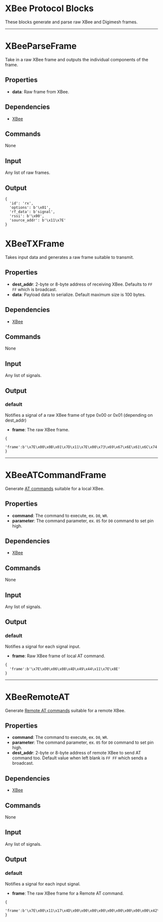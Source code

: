 XBee Protocol Blocks
===========

These blocks generate and parse raw XBee and Digimesh frames. 

-------------------------------------------------------------------------------

XBeeParseFrame
==============

Take in a raw XBee frame and outputs the individual components of the frame.

Properties
----------

-  **data**: Raw frame from XBee.

Dependencies
------------

-   [XBee](https://pypi.python.org/pypi/XBee)

Commands
--------
None

Input
-----
Any list of raw frames.

Output
------

```
{
  'id': 'rx',
  'options': b'\x01',
  'rf_data': b'signal',
  'rssi': b'\x00',
  'source_addr': b'\x11\x7E'
}
```

XBeeTXFrame
===========

Takes input data and generates a raw frame suitable to transmit.

Properties
----------

-   **dest_addr**: 2-byte or 8-byte address of receiving XBee. Defaults to `FF FF` which is broadcast.
-   **data**: Payload data to serialize. Default maximum size is 100 bytes.

Dependencies
------------

-   [XBee](https://pypi.python.org/pypi/XBee)

Commands
--------
None

Input
-----
Any list of signals.

Output
------
### default

Notifies a signal of a raw XBee frame of type 0x00 or 0x01 (depending on dest_addr)

  - **frame**: The raw XBee frame.

```
{
   'frame':b'\x7E\x00\x0B\x01\x7D\x11\x7E\x00\x73\x69\x67\x6E\x61\x6C\x74'
}

```

-------------------------------------------------------------------------------

XBeeATCommandFrame
=============

Generate [AT commands](http://examples.digi.com/wp-content/uploads/2012/07/XBee_ZB_ZigBee_AT_Commands.pdf) suitable for a local XBee.

Properties
----------

-   **command**: The command to execute, ex. `D0`, `WR`.
-   **parameter**: The command parameter, ex. `05` for `D0` command to set pin high.

Dependencies
------------

-   [XBee](https://pypi.python.org/pypi/XBee)

Commands
--------
None

Input
-----
Any list of signals.

Output
------

### default

Notifies a signal for each signal input.

  - **frame**: Raw XBee frame of local AT command.

```
{
  'frame':b'\x7E\x00\x06\x08\x4D\x49\x44\x11\x7E\x8E'
}
```

-------------------------------------------------------------------------------

XBeeRemoteAT
============

Generate [Remote AT commands](http://examples.digi.com/wp-content/uploads/2012/07/XBee_ZB_ZigBee_AT_Commands.pdf) suitable for a remote XBee.

Properties
----------

-   **command**: The command to execute, ex. `D0`, `WR`.
-   **parameter**: The command parameter, ex. `05` for `D0` command to set pin high.
-   **dest_addr**: 2-byte or 8-byte address of remote XBee to send AT command too. Default value when left blank is `FF FF` which sends a broadcast.

Dependencies
------------

-   [XBee](https://pypi.python.org/pypi/XBee)

Commands
--------
None

Input
-----
Any list of signals.

Output
------

### default

Notifies a signal for each input signal.

  - **frame**: The raw XBee frame for a Remote AT command.

```
{
  'frame':b'\x7E\x00\x11\x17\x4D\x00\x00\x00\x00\x00\x00\x00\x00\x00\x42\x02\x49\x44\x11\x7E\x3B'
}
```
